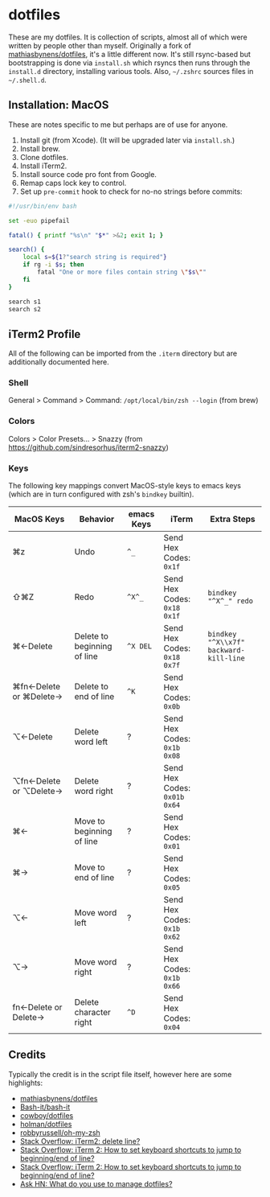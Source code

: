 # dotfiles

These are my dotfiles. It is collection of scripts, almost all of which were written by people other than myself. Originally a fork of [mathiasbynens/dotfiles](https://github.com/mathiasbynens/dotfiles), it's a little different now. It's still rsync-based but bootstrapping is done via `install.sh` which rsyncs then runs through the `install.d` directory, installing various tools. Also, `~/.zshrc` sources files in `~/.shell.d`.

## Installation: MacOS

These are notes specific to me but perhaps are of use for anyone.

1. Install git (from Xcode). (It will be upgraded later via `install.sh`.)
1. Install brew.
1. Clone dotfiles.
1. Install iTerm2.
1. Install source code pro font from Google.
1. Remap caps lock key to control.
1. Set up `pre-commit` hook to check for no-no strings before commits:

```bash
#!/usr/bin/env bash

set -euo pipefail

fatal() { printf "%s\n" "$*" >&2; exit 1; }

search() {
	local s=${1?"search string is required"}
	if rg -i $s; then
		fatal "One or more files contain string \"$s\""
	fi
}

search s1
search s2
```

## iTerm2 Profile

All of the following can be imported from the `.iterm` directory but are additionally documented here.

### Shell

General > Command > Command: `/opt/local/bin/zsh --login` (from brew)

### Colors

Colors > Color Presets... > Snazzy (from https://github.com/sindresorhus/iterm2-snazzy)

### Keys

The following key mappings convert MacOS-style keys to emacs keys (which are in turn configured with zsh's `bindkey` builtin).

MacOS Keys|Behavior|emacs Keys|iTerm|Extra Steps
---|---|---|---|---
⌘z|Undo|`^_`|Send Hex Codes: `0x1f`|
⇧⌘Z|Redo|`^X^_`|Send Hex Codes: `0x18 0x1f`|`bindkey "^X^_" redo`
⌘←Delete|Delete to beginning of line|`^X DEL`|Send Hex Codes: `0x18 0x7f`|`bindkey "^X\\x7f" backward-kill-line`
⌘fn←Delete or ⌘Delete→|Delete to end of line|`^K`|Send Hex Codes: `0x0b`
⌥←Delete|Delete word left|?|Send Hex Codes: `0x1b 0x08`|
⌥fn←Delete or ⌥Delete→|Delete word right|?|Send Hex Codes: `0x01b 0x64`|
⌘←|Move to beginning of line|?|Send Hex Codes: `0x01`|
⌘→|Move to end of line|?|Send Hex Codes: `0x05`|
⌥←|Move word left|?|Send Hex Codes: `0x1b 0x62`|
⌥→|Move word right|?|Send Hex Codes: `0x1b 0x66`|
fn←Delete or Delete→|Delete character right|`^D`|Send Hex Codes: `0x04`|

## Credits

Typically the credit is in the script file itself, however here are some highlights:

* [mathiasbynens/dotfiles](https://github.com/mathiasbynens/dotfiles)
* [Bash-it/bash-it](https://github.com/Bash-it/bash-it)
* [cowboy/dotfiles](https://github.com/cowboy/dotfiles)
* [holman/dotfiles](https://github.com/holman/dotfiles)
* [robbyrussell/oh-my-zsh](https://github.com/robbyrussell/oh-my-zsh)
* [Stack Overflow: iTerm2: delete line?](https://stackoverflow.com/a/32340345)
* [Stack Overflow: iTerm 2: How to set keyboard shortcuts to jump to beginning/end of line?](https://stackoverflow.com/a/22312856)
* [Stack Overflow: iTerm 2: How to set keyboard shortcuts to jump to beginning/end of line?](https://stackoverflow.com/a/29403520)
* [Ask HN: What do you use to manage dotfiles?](https://news.ycombinator.com/item?id=11070797)

